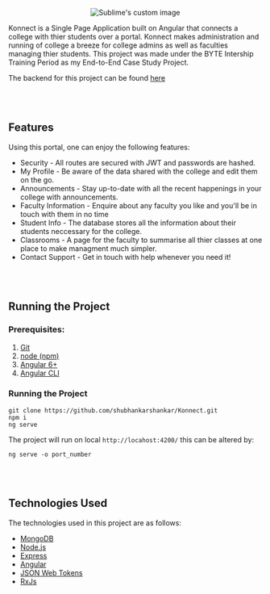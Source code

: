 <p align="center">
  <img src="https://user-images.githubusercontent.com/47575172/152773227-872238a9-5afe-4dee-a922-a6cb932f16c7.png" alt="Sublime's custom image"/>
</p>

Konnect is a Single Page Application built on Angular that connects a college with thier students over a portal. Konnect makes administration and running of college a breeze for college admins as well as faculties managing thier students. This project was made under the BYTE Intership Training Period as my End-to-End Case Study Project.

The backend for this project can be found [here](https://github.com/shubhankarshankar/Konnect-Backend)

<br />
<br />

## Features

Using this portal, one can enjoy the following features:

- Security - All routes are secured with JWT and passwords are hashed.
- My Profile - Be aware of the data shared with the college and edit them on the go.
- Announcements - Stay up-to-date with all the recent happenings in your college with announcements.
- Faculty Information - Enquire about any faculty you like and you'll be in touch with them in no time
- Student Info - The database stores all the information about their students neccessary for the college.
- Classrooms - A page for the faculty to summarise all thier classes at one place to make managment much simpler.
- Contact Support - Get in touch with help whenever you need it!

<br />
<br />

## Running the Project

### Prerequisites:

1. [Git](https://git-scm.com/)
2. [node (npm)](https://nodejs.org/en/)
3. [Angular 6+](https://angular.io/)
4. [Angular CLI](https://angular.io/cli)

### Running the Project

```
git clone https://github.com/shubhankarshankar/Konnect.git
npm i
ng serve
```

The project will run on local `http://locahost:4200/` this can be altered by:

```
ng serve -o port_number
```

<br />
<br />

## Technologies Used

The technologies used in this project are as follows:

- [MongoDB](https://www.mongodb.com/)
- [Node.js](https://nodejs.org/en/)
- [Express](https://expressjs.com/)
- [Angular](https://angular.io/)
- [JSON Web Tokens](https://jwt.io/)
- [RxJs](https://rxjs.dev/)
